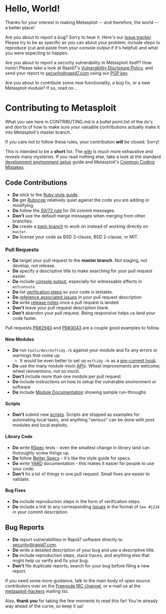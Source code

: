 # Hello, World!

Thanks for your interest in making Metasploit -- and therefore, the
world -- a better place!

Are you about to report a bug? Sorry to hear it. Here's our [Issue tracker].
Please try to be as specific as you can about your problem; include steps
to reproduce (cut and paste from your console output if it's helpful) and
what you were expecting to happen.

Are you about to report a security vulnerability in Metasploit itself?
How ironic! Please take a look at Rapid7's [Vulnerability
Disclosure Policy](https://www.rapid7.com/disclosure.jsp), and send
your report to security@rapid7.com using our [PGP key].

Are you about to contribute some new functionality, a bug fix, or a new
Metasploit module? If so, read on...

# Contributing to Metasploit

What you see here in CONTRIBUTING.md is a bullet point list of the do's
and don'ts of how to make sure *your* valuable contributions actually
make it into Metasploit's master branch.

If you care not to follow these rules, your contribution **will** be
closed. Sorry!

This is intended to be a **short** list. The [wiki] is much more
exhaustive and reveals many mysteries. If you read nothing else, take a
look at the standard [development environment setup] guide
and Metasploit's [Common Coding Mistakes].

## Code Contributions

* **Do** stick to the [Ruby style guide].
* **Do** get [Rubocop] relatively quiet against the code you are adding or modifying.
* **Do** follow the [50/72 rule] for Git commit messages.
* **Don't** use the default merge messages when merging from other branches.
* **Do** create a [topic branch] to work on instead of working directly on `master`.
* **Do** license your code as BSD 3-clause, BSD 2-clause, or MIT.

### Pull Requests

* **Do** target your pull request to the **master branch**. Not staging, not develop, not release.
* **Do** specify a descriptive title to make searching for your pull request easier.
* **Do** include [console output], especially for witnessable effects in `msfconsole`.
* **Do** list [verification steps] so your code is testable.
* **Do** [reference associated issues] in your pull request description
* **Do** write [release notes] once a pull request is landed
* **Don't** leave your pull request description blank.
* **Don't** abandon your pull request. Being responsive helps us land your code faster.

Pull requests [PR#2940] and [PR#3043] are a couple good examples to follow.

#### New Modules

* **Do** run `tools/dev/msftidy.rb` against your module and fix any errors or warnings that come up.
  - It would be even better to set up `msftidy.rb` as a [pre-commit hook].
* **Do** use the many module mixin [API]s. Wheel improvements are welcome; wheel reinventions, not so much.
* **Don't** include more than one module per pull request.
* **Do** include instructions on how to setup the vulnerable environment or software
* **Do** include [Module Documentation](https://github.com/rapid7/metasploit-framework/wiki/Generating-Module-Documentation) showing sample run-throughs



#### Scripts

* **Don't** submit new [scripts].  Scripts are shipped as examples for
  automating local tasks, and anything "serious" can be done with post
  modules and local exploits.

#### Library Code

* **Do** write [RSpec] tests - even the smallest change in library land can thoroughly screw things up.
* **Do** follow [Better Specs] - it's like the style guide for specs.
* **Do** write [YARD] documentation - this makes it easier for people to use your code.
* **Don't** fix a lot of things in one pull request. Small fixes are easier to validate.

#### Bug Fixes

* **Do** include reproduction steps in the form of verification steps.
* **Do** include a link to any corresponding [Issues] in the format of
  `See #1234` in your commit description.

## Bug Reports

* **Do** report vulnerabilities in Rapid7 software directly to security@rapid7.com.
* **Do** write a detailed description of your bug and use a descriptive title.
* **Do** include reproduction steps, stack traces, and anything else that might help us verify and fix your bug.
* **Don't** file duplicate reports; search for your bug before filing a new report.

If you need some more guidance, talk to the main body of open
source contributors over on the [Freenode IRC channel],
or e-mail us at the [metasploit-hackers] mailing list.

Also, **thank you** for taking the few moments to read this far! You're
already way ahead of the curve, so keep it up!

[Issue Tracker]:http://r-7.co/MSF-BUGv1
[PGP key]:http://pgp.mit.edu:11371/pks/lookup?op=vindex&search=0x2380F85B8AD4DB8D
[wiki]:https://github.com/rapid7/metasploit-framework/wiki
[scripts]:https://github.com/rapid7/metasploit-framework/tree/master/scripts
[development environment setup]:http://r-7.co/MSF-DEV
[Common Coding Mistakes]:https://github.com/rapid7/metasploit-framework/wiki/Common-Metasploit-Module-Coding-Mistakes
[Ruby style guide]:https://github.com/bbatsov/ruby-style-guide
[Rubocop]:https://rubygems.org/search?query=rubocop
[50/72 rule]:http://tbaggery.com/2008/04/19/a-note-about-git-commit-messages.html
[topic branch]:http://git-scm.com/book/en/Git-Branching-Branching-Workflows#Topic-Branches
[console output]:https://help.github.com/articles/github-flavored-markdown#fenced-code-blocks
[verification steps]:https://help.github.com/articles/writing-on-github#task-lists
[reference associated issues]:https://github.com/blog/1506-closing-issues-via-pull-requests
[release notes]:https://github.com/rapid7/metasploit-framework/wiki/Adding-Release-Notes-to-PRs
[PR#2940]:https://github.com/rapid7/metasploit-framework/pull/2940
[PR#3043]:https://github.com/rapid7/metasploit-framework/pull/3043
[pre-commit hook]:https://github.com/rapid7/metasploit-framework/blob/master/tools/dev/pre-commit-hook.rb
[API]:https://rapid7.github.io/metasploit-framework/api
[RSpec]:http://rspec.info
[Better Specs]:http://betterspecs.org
[YARD]:http://yardoc.org
[Issues]:https://github.com/rapid7/metasploit-framework/issues
[Freenode IRC channel]:http://webchat.freenode.net/?channels=%23metasploit&uio=d4
[metasploit-hackers]:https://lists.sourceforge.net/lists/listinfo/metasploit-hackers
